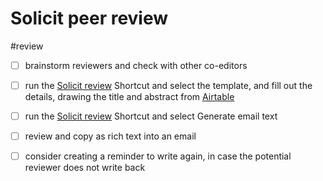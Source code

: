 # Solicit peer review

#review

- [ ] brainstorm reviewers and check with other co-editors
- [ ] run the [Solicit review](shortcuts://run-shortcut?name=Solicit%20review) Shortcut and select the template, and fill out the details, drawing the title and abstract from [Airtable](x-icabmobile://x-callback-url/open?url=https://airtable.com/appXhmKzo4WMgQJnn/tblkbjPK1lfVmbzhY/viwGPymdoQQTwZZGW?blocks=hide)
- [ ] run the [Solicit review](shortcuts://run-shortcut?name=Solicit%20review) Shortcut and select Generate email text
- [ ] review and copy as rich text into an email
- [ ] consider creating a reminder to write again, in case the potential reviewer does not write back


